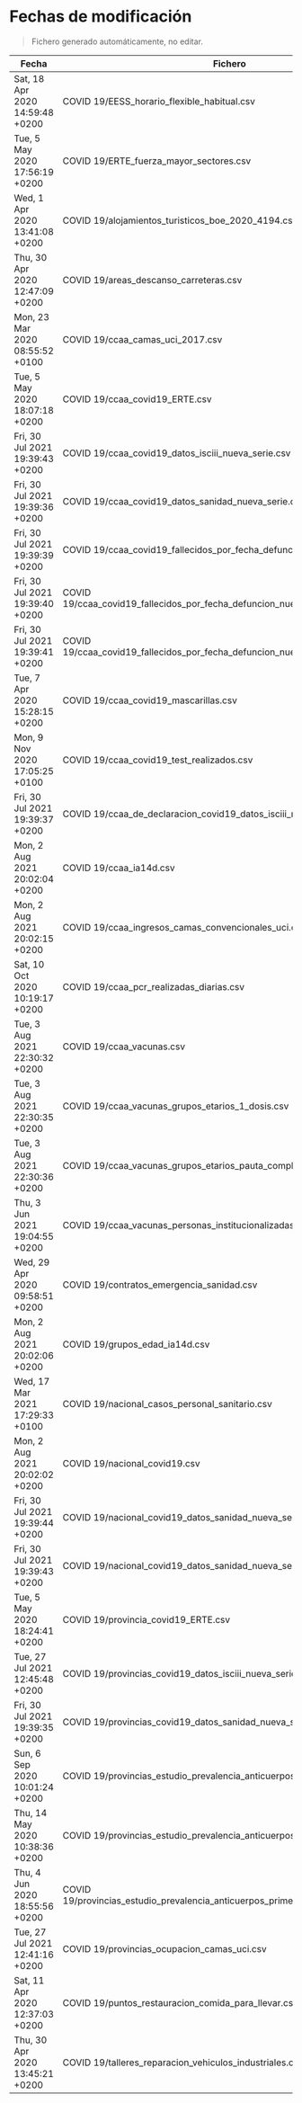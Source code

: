 # Fechas de modificación

> Fichero generado automáticamente, no editar.

| Fecha                           | Fichero                  |
|---------------------------------|--------------------------|
| Sat, 18 Apr 2020 14:59:48 +0200  | COVID 19/EESS_horario_flexible_habitual.csv |
| Tue, 5 May 2020 17:56:19 +0200  | COVID 19/ERTE_fuerza_mayor_sectores.csv |
| Wed, 1 Apr 2020 13:41:08 +0200  | COVID 19/alojamientos_turisticos_boe_2020_4194.csv |
| Thu, 30 Apr 2020 12:47:09 +0200  | COVID 19/areas_descanso_carreteras.csv |
| Mon, 23 Mar 2020 08:55:52 +0100  | COVID 19/ccaa_camas_uci_2017.csv |
| Tue, 5 May 2020 18:07:18 +0200  | COVID 19/ccaa_covid19_ERTE.csv |
| Fri, 30 Jul 2021 19:39:43 +0200  | COVID 19/ccaa_covid19_datos_isciii_nueva_serie.csv |
| Fri, 30 Jul 2021 19:39:36 +0200  | COVID 19/ccaa_covid19_datos_sanidad_nueva_serie.csv |
| Fri, 30 Jul 2021 19:39:39 +0200  | COVID 19/ccaa_covid19_fallecidos_por_fecha_defuncion_nueva_serie.csv |
| Fri, 30 Jul 2021 19:39:40 +0200  | COVID 19/ccaa_covid19_fallecidos_por_fecha_defuncion_nueva_serie_long.csv |
| Fri, 30 Jul 2021 19:39:41 +0200  | COVID 19/ccaa_covid19_fallecidos_por_fecha_defuncion_nueva_serie_original.csv |
| Tue, 7 Apr 2020 15:28:15 +0200  | COVID 19/ccaa_covid19_mascarillas.csv |
| Mon, 9 Nov 2020 17:05:25 +0100  | COVID 19/ccaa_covid19_test_realizados.csv |
| Fri, 30 Jul 2021 19:39:37 +0200  | COVID 19/ccaa_de_declaracion_covid19_datos_isciii_nueva_serie.csv |
| Mon, 2 Aug 2021 20:02:04 +0200  | COVID 19/ccaa_ia14d.csv |
| Mon, 2 Aug 2021 20:02:15 +0200  | COVID 19/ccaa_ingresos_camas_convencionales_uci.csv |
| Sat, 10 Oct 2020 10:19:17 +0200  | COVID 19/ccaa_pcr_realizadas_diarias.csv |
| Tue, 3 Aug 2021 22:30:32 +0200  | COVID 19/ccaa_vacunas.csv |
| Tue, 3 Aug 2021 22:30:35 +0200  | COVID 19/ccaa_vacunas_grupos_etarios_1_dosis.csv |
| Tue, 3 Aug 2021 22:30:36 +0200  | COVID 19/ccaa_vacunas_grupos_etarios_pauta_completa.csv |
| Thu, 3 Jun 2021 19:04:55 +0200  | COVID 19/ccaa_vacunas_personas_institucionalizadas.csv |
| Wed, 29 Apr 2020 09:58:51 +0200  | COVID 19/contratos_emergencia_sanidad.csv |
| Mon, 2 Aug 2021 20:02:06 +0200  | COVID 19/grupos_edad_ia14d.csv |
| Wed, 17 Mar 2021 17:29:33 +0100  | COVID 19/nacional_casos_personal_sanitario.csv |
| Mon, 2 Aug 2021 20:02:02 +0200  | COVID 19/nacional_covid19.csv |
| Fri, 30 Jul 2021 19:39:44 +0200  | COVID 19/nacional_covid19_datos_sanidad_nueva_serie.csv |
| Fri, 30 Jul 2021 19:39:43 +0200  | COVID 19/nacional_covid19_datos_sanidad_nueva_serie_grupos_edad.csv |
| Tue, 5 May 2020 18:24:41 +0200  | COVID 19/provincia_covid19_ERTE.csv |
| Tue, 27 Jul 2021 12:45:48 +0200  | COVID 19/provincias_covid19_datos_isciii_nueva_serie.csv |
| Fri, 30 Jul 2021 19:39:35 +0200  | COVID 19/provincias_covid19_datos_sanidad_nueva_serie.csv |
| Sun, 6 Sep 2020 10:01:24 +0200  | COVID 19/provincias_estudio_prevalencia_anticuerpos_final.csv |
| Thu, 14 May 2020 10:38:36 +0200  | COVID 19/provincias_estudio_prevalencia_anticuerpos_primera_ronda.csv |
| Thu, 4 Jun 2020 18:55:56 +0200  | COVID 19/provincias_estudio_prevalencia_anticuerpos_primera_y_segunda_ronda.csv |
| Tue, 27 Jul 2021 12:41:16 +0200  | COVID 19/provincias_ocupacion_camas_uci.csv |
| Sat, 11 Apr 2020 12:37:03 +0200  | COVID 19/puntos_restauracion_comida_para_llevar.csv |
| Thu, 30 Apr 2020 13:45:21 +0200  | COVID 19/talleres_reparacion_vehiculos_industriales.csv |
